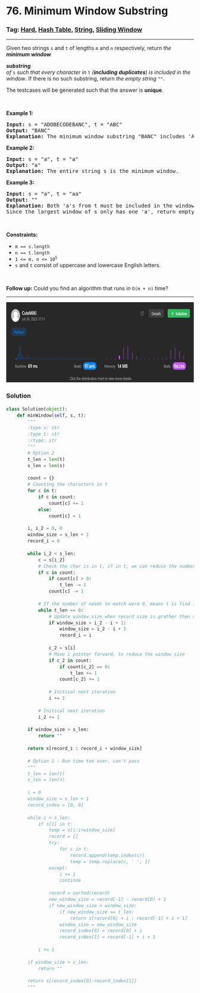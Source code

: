 # 76. Minimum Window Substring
### Tag: [Hard](https://github.com/TheOnlyMiki/LeetCode-For-Fun/tree/main#hard-level), [Hash Table](https://github.com/TheOnlyMiki/LeetCode-For-Fun/tree/main#hash-table), [String](https://github.com/TheOnlyMiki/LeetCode-For-Fun/tree/main#string), [Sliding Window](https://github.com/TheOnlyMiki/LeetCode-For-Fun/tree/main#sliding-window)
---
<div class="px-5 pt-4"><div class="flex"></div><div class="_1l1MA" data-track-load="description_content"><p>Given two strings <code>s</code> and <code>t</code> of lengths <code>m</code> and <code>n</code> respectively, return <em>the <strong>minimum window</strong></em> <span data-keyword="substring-nonempty" class=" cursor-pointer relative text-dark-blue-s text-sm"><div class="popover-wrapper inline-block" data-headlessui-state=""><div><div id="headlessui-popover-button-:r1e:" aria-expanded="false" data-headlessui-state=""><strong><em>substring</em></strong></div></div></div></span><em> of </em><code>s</code><em> such that every character in </em><code>t</code><em> (<strong>including duplicates</strong>) is included in the window</em>. If there is no such substring, return <em>the empty string </em><code>""</code>.</p>

<p>The testcases will be generated such that the answer is <strong>unique</strong>.</p>

<p>&nbsp;</p>
<p><strong class="example">Example 1:</strong></p>

<pre><strong>Input:</strong> s = "ADOBECODEBANC", t = "ABC"
<strong>Output:</strong> "BANC"
<strong>Explanation:</strong> The minimum window substring "BANC" includes 'A', 'B', and 'C' from string t.
</pre>

<p><strong class="example">Example 2:</strong></p>

<pre><strong>Input:</strong> s = "a", t = "a"
<strong>Output:</strong> "a"
<strong>Explanation:</strong> The entire string s is the minimum window.
</pre>

<p><strong class="example">Example 3:</strong></p>

<pre><strong>Input:</strong> s = "a", t = "aa"
<strong>Output:</strong> ""
<strong>Explanation:</strong> Both 'a's from t must be included in the window.
Since the largest window of s only has one 'a', return empty string.
</pre>

<p>&nbsp;</p>
<p><strong>Constraints:</strong></p>

<ul>
	<li><code>m == s.length</code></li>
	<li><code>n == t.length</code></li>
	<li><code>1 &lt;= m, n &lt;= 10<sup>5</sup></code></li>
	<li><code>s</code> and <code>t</code> consist of uppercase and lowercase English letters.</li>
</ul>

<p>&nbsp;</p>
<p><strong>Follow up:</strong> Could you find an algorithm that runs in <code>O(m + n)</code> time?</p>
</div></div>

---
<img src="Submit.png" width="700" height="215" />

### Solution

```python
class Solution(object):
    def minWindow(self, s, t):
        """
        :type s: str
        :type t: str
        :rtype: str
        """
        # Option 2
        t_len = len(t)
        s_len = len(s)
        
        count = {}
        # Counting the characters in t
        for c in t:
            if c in count:
                count[c] += 1
            else:
                count[c] = 1
        
        i, i_2 = 0, 0
        window_size = s_len + 1
        record_i = 0

        while i_2 < s_len:
            c = s[i_2]
            # Check the char is in t, if in t, we can reduce the number of needs
            if c in count:
                if count[c] > 0:
                    t_len -= 1
                count[c] -= 1

            # If the number of needs to match were 0, means t is find in s
            while t_len == 0:
                # Update window_size when record size is grather then new size
                if window_size > i_2 - i + 1:
                    window_size = i_2 - i + 1
                    record_i = i

                c_2 = s[i]
                # Move i pointer forward, to reduce the window size
                if c_2 in count:
                    if count[c_2] == 0:
                        t_len += 1
                    count[c_2] += 1

                # Initical next iteration
                i += 1

            # Initical next iteration
            i_2 += 1

        if window_size > s_len:
            return ""

        return s[record_i : record_i + window_size]

        # Option 1 - Run time too over, can't pass
        """
        t_len = len(t)
        s_len = len(s)

        i = 0
        window_size = s_len + 1
        record_index = [0, 0]

        while i < s_len:
            if s[i] in t:
                temp = s[i:i+window_size]
                record = []
                try:
                    for c in t:
                        record.append(temp.index(c))
                        temp = temp.replace(c, ' ', 1)
                except:
                    i += 1
                    continue
                
                record = sorted(record)
                new_window_size = record[-1] - record[0] + 1
                if new_window_size < window_size:
                    if new_window_size == t_len:
                        return s[record[0] + i : record[-1] + i + 1]
                    window_size = new_window_size
                    record_index[0] = record[0] + i
                    record_index[1] = record[-1] + i + 1
            
            i += 1

        if window_size > s_len:
            return ""

        return s[record_index[0]:record_index[1]]
        """
```
